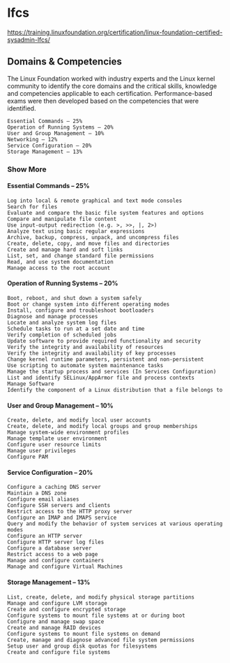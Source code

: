 # lfcs

https://training.linuxfoundation.org/certification/linux-foundation-certified-sysadmin-lfcs/

## Domains & Competencies

The Linux Foundation worked with industry experts and the Linux kernel community to identify the core domains and the critical skills, knowledge and competencies applicable to each certification. Performance-based exams were then developed based on the competencies that were identified.

```
Essential Commands – 25%
Operation of Running Systems – 20%
User and Group Management – 10%
Networking – 12%
Service Configuration – 20%
Storage Management – 13%
```

### Show More

#### Essential Commands – 25%

```
Log into local & remote graphical and text mode consoles
Search for files
Evaluate and compare the basic file system features and options
Compare and manipulate file content
Use input-output redirection (e.g. >, >>, |, 2>)
Analyze text using basic regular expressions
Archive, backup, compress, unpack, and uncompress files
Create, delete, copy, and move files and directories
Create and manage hard and soft links
List, set, and change standard file permissions
Read, and use system documentation
Manage access to the root account
```

#### Operation of Running Systems – 20%

```
Boot, reboot, and shut down a system safely
Boot or change system into different operating modes
Install, configure and troubleshoot bootloaders
Diagnose and manage processes
Locate and analyze system log files
Schedule tasks to run at a set date and time
Verify completion of scheduled jobs
Update software to provide required functionality and security
Verify the integrity and availability of resources
Verify the integrity and availability of key processes
Change kernel runtime parameters, persistent and non-persistent
Use scripting to automate system maintenance tasks
Manage the startup process and services (In Services Configuration)
List and identify SELinux/AppArmor file and process contexts
Manage Software
Identify the component of a Linux distribution that a file belongs to
```


#### User and Group Management – 10%

```
Create, delete, and modify local user accounts
Create, delete, and modify local groups and group memberships
Manage system-wide environment profiles
Manage template user environment
Configure user resource limits
Manage user privileges
Configure PAM
```

#### Service Configuration – 20%

```
Configure a caching DNS server
Maintain a DNS zone
Configure email aliases
Configure SSH servers and clients
Restrict access to the HTTP proxy server
Configure an IMAP and IMAPS service
Query and modify the behavior of system services at various operating modes
Configure an HTTP server
Configure HTTP server log files
Configure a database server
Restrict access to a web page
Manage and configure containers
Manage and configure Virtual Machines
```

#### Storage Management – 13%

```
List, create, delete, and modify physical storage partitions
Manage and configure LVM storage
Create and configure encrypted storage
Configure systems to mount file systems at or during boot
Configure and manage swap space
Create and manage RAID devices
Configure systems to mount file systems on demand
Create, manage and diagnose advanced file system permissions
Setup user and group disk quotas for filesystems
Create and configure file systems
```
